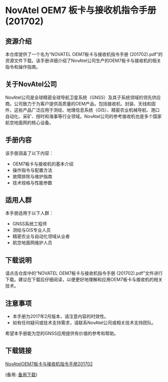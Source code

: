 # NovAtel OEM7 板卡与接收机指令手册 (201702)

## 资源介绍

本仓库提供了一个名为“NOVATEL OEM7板卡与接收机指令手册 (201702).pdf”的资源文件下载。该手册详细介绍了NovAtel公司生产的OEM7板卡与接收机的相关指令和操作指南。

## 关于NovAtel公司

NovAtel公司是全球精密全球导航卫星系统（GNSS）及其子系统领域的领先供应商。公司致力于为客户提供高质量的OEM产品，包括接收机、封装、天线和固件，这些产品广泛应用于测绘、地理信息系统（GIS）、精密农业机械导航、港口自动化、采矿、授时和海事等行业领域。NovAtel公司的参考接收机也是多个国家航空地面网的核心设备。

## 手册内容

该手册涵盖了以下内容：

- OEM7板卡与接收机的基本介绍
- 操作指令与配置方法
- 故障排除与维护指南
- 技术规格与性能参数

## 适用人群

本手册适用于以下人群：

- GNSS系统工程师
- 测绘与GIS专业人员
- 精密农业与自动化领域从业者
- 航空地面网维护人员

## 下载说明

请点击仓库中的“NOVATEL OEM7板卡与接收机指令手册 (201702).pdf”文件进行下载。建议在下载后仔细阅读，以便更好地理解和应用OEM7板卡与接收机的相关技术。

## 注意事项

- 本手册为2017年2月版本，请注意内容的时效性。
- 如有任何疑问或技术支持需求，请联系NovAtel公司或相关技术支持团队。

希望本手册能为您的GNSS应用提供有价值的参考和帮助。

## 下载链接
[NovAtelOEM7板卡与接收机指令手册201702](https://pan.quark.cn/s/eee422bd3e84) 

(备用: [备用下载](https://pan.baidu.com/s/1rFJvlB3MLw3-WFAQ65ogdw?pwd=1234))
